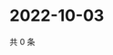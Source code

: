 # 2022-10-03

共 0 条

<!-- BEGIN WEIBO -->
<!-- 最后更新时间 Mon Oct 03 2022 07:20:31 GMT+0800 (China Standard Time) -->

<!-- END WEIBO -->

